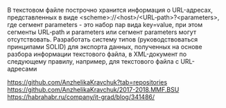 В текстовом файле построчно хранится информация о URL-адресах,
представленных в виде &lt;scheme&gt;://&lt;host&gt;/&lt;URL‐path&gt;?&lt;parameters&gt;, где сегмент
parameters - это набор пар вида key=value, при этом сегменты URL‐path и parameters
или сегмент parameters могут отсутствовать.
Разработать систему типов (руководствоваться принципами SOLID) для
экспорта данных, полученных на основе разбора информации текстового файла, в
XML-документ по следующему правилу, например, для текстового файла с URL-
адресами

https://github.com/AnzhelikaKravchuk?tab=repositories
https://github.com/AnzhelikaKravchuk/2017-2018.MMF.BSU
https://habrahabr.ru/company/it-grad/blog/341486/
